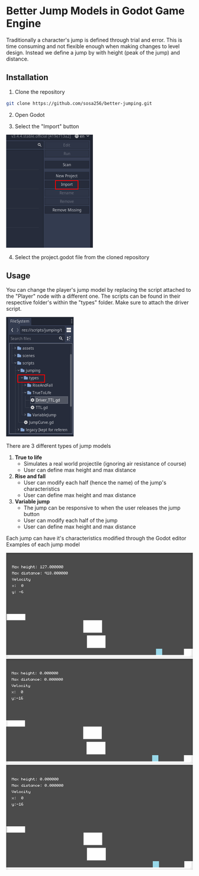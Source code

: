 # Better Jump Models in Godot Game Engine
Traditionally a character's jump is defined through trial and error. This is time consuming and not flexible enough when making changes to level design. Instead we define a jump by with height (peak of the jump) and distance. 



## Installation
1. Clone the repository 
```bash
git clone https://github.com/sosa256/better-jumping.git
```
2. Open Godot

3. Select the "Import" button 

![Import button location](assets/readme/import_btn_highlighted_in_red.png)

4. Select the project.godot file from the cloned repository




## Usage
You can change the player's jump model by replacing the script attached to the "Player" node with a different one. The scripts can be found in their respective folder's within the "types" folder. Make sure to attach the driver script.

![Jump script location](assets/readme/driver_locations.png)

There are 3 different types of jump models

1. **True to life** 
    - Simulates a real world projectile (ignoring air resistance of course)
   - User can define max height and max distance 
2. **Rise and fall** 
    - User can modify each half (hence the name) of the jump's characteristics
    - User can define max height and max distance 
3. **Variable jump** 
    - The jump can be responsive to when the user releases the jump button 
    - User can modify each half of the jump
    - User can define max height and max distance 

Each jump can have it's characteristics modified through the Godot editor
Examples of each jump model

![Rise and fall model](assets/readme/RF_example.gif)
![True to life  model](assets/readme/TTL_example.gif)
![Variable jump model](assets/readme/VJ_example.gif)

